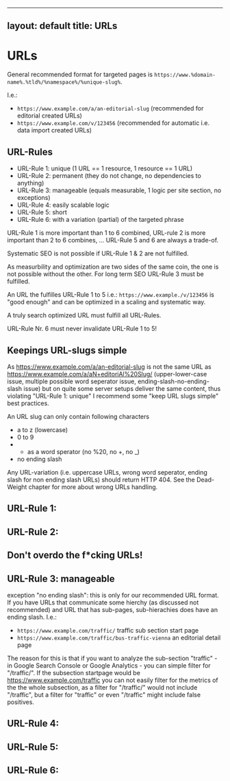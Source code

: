 
---
layout: default
title: URLs
---

# URLs

General recommended format for targeted pages is `https://www.%domain-name%.%tld%/%namespace%/%unique-slug%`.

I.e.:

* `https://www.example.com/a/an-editorial-slug` (recommended for editorial created URLs)
* `https://www.example.com/v/123456` (recommended for automatic i.e. data import created URLs)

## URL-Rules

* URL-Rule 1: unique (1 URL == 1 resource, 1 resource == 1 URL)
* URL-Rule 2: permanent (they do not change, no dependencies to anything)
* URL-Rule 3: manageable (equals measurable, 1 logic per site section, no exceptions)
* URL-Rule 4: easily scalable logic
* URL-Rule 5: short
* URL-Rule 6: with a variation (partial) of the targeted phrase 

URL-Rule 1 is more important than 1 to 6 combined, URL-rule 2 is more important than 2 to 6 combines, … URL-Rule 5 and 6 are always a trade-of.

Systematic SEO is not possible if URL-Rule 1 & 2 are not fulfilled.

As measurbility and optimization are two sides of the same coin, the one is not possible without the other. For long term SEO URL-Rule 3 must be fulfilled. 

An URL the fulfilles URL-Rule 1 to 5 i.e.: `https://www.example./v/123456` is "good enough" and can be optimized in a scaling and systematic way. 

A truly search optimized URL must fulfill all URL-Rules.

URL-Rule Nr. 6 must never invalidate URL-Rule 1 to 5!

## Keepings URL-slugs simple

As https://www.example.com/a/an-editorial-slug is not the same URL as https://www.example.com/a/aN+editoriAl%20Slug/ (upper-lower-case issue, multiple possible word seperator issue, ending-slash-no-ending-slash issue) but on quite some server setups deliver the same content, thus violating "URL-Rule 1: unique" I recommend some "keep URL slugs simple" best practices.

An URL slug can only contain following characters

 * a to z (lowercase)
 * 0 to 9
 * - as a word sperator (no %20, no +, no _) 
 * no ending slash 
 
 Any URL-variation (i.e. uppercase URLs, wrong word seperator, ending slash for non ending slash URLs) should return HTTP 404.  See the Dead-Weight chapter for more about wrong URLs handling. 
 
## URL-Rule 1:

## URL-Rule 2:

## Don't overdo the f\*cking URLs!

## URL-Rule 3: manageable  

exception "no ending slash": this is only for our recommended URL format. If you have URLs that communicate some hierchy (as discussed not recommended) and URL that has sub-pages, sub-hierachies does have an ending slash. I.e.: 


* `https://www.example.com/traffic/` traffic sub section start page
* `https://www.example.com/traffic/bus-traffic-vienna` an editorial detail page

The reason for this is that if you want to analyze the sub-section "traffic" - in Google Search Console or Google Analytics - you can simple filter for "/traffic/". If the subsection startpage would be https://www.example.com/traffic you can not easily filter for the metrics of the the whole subsection, as a filter for "/traffic/" would not include "/traffic", but a filter for "traffic" or even "/traffic" might include false positives.

## URL-Rule 4:

## URL-Rule 5:

## URL-Rule 6:
